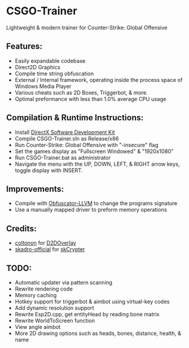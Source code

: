# CSGO-Trainer
Lightweight & modern trainer for Counter-Strike: Global Offensive

## Features:
* Easily expandable codebase
* Direct2D Graphics
* Compile time string obfuscation
* External / Internal framework, operating inside the process space of Windows Media Player
* Various cheats such as 2D Boxes, Triggerbot, & more.
* Optimal preformance with less than 1.0% average CPU usage

## Compilation & Runtime Instructions:
* Install [DirectX Software Development Kit](https://www.microsoft.com/en-us/download/confirmation.aspx?id=6812)
* Compile CSGO-Trainer.sln as Release/x86
* Run Counter-Strike: Global Offensive with "-insecure" flag
* Set the games display as "Fullscreen Windowed" & "1920x1080"
* Run CSGO-Trainer.bat as administrator
* Navigate the menu with the UP, DOWN, LEFT, & RIGHT arrow keys, toggle display with INSERT.

## Improvements:
* Compile with [Obfuscator-LLVM](https://www.unknowncheats.me/forum/anti-cheat-bypass/500042-ollvm-13-llvm-obfuscator-vs2022-compatible.html) to change the programs signature
* Use a manually mapped driver to preform memory operations

## Credits:
* [coltonon](https://github.com/coltonon) for [D2DOverlay](https://github.com/coltonon/D2DOverlay)
* [skadro-official](https://github.com/skadro-official) for [skCrypter](https://github.com/skadro-official/skCrypter)

## TODO:
* Automatic updater via pattern scanning
* Rewrite rendering code
* Memory caching
* Hotkey support for triggerbot & aimbot using virtual-key codes
* Add dynamic resolution support
* Rewrite Esp2D.cpp, get entityHead by reading bone matrix
* Rewrite WorldToScreen function
* View angle aimbot
* More 2D drawing options such as heads, bones, distance, health, & name
